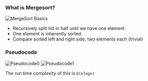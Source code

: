 ### What is Mergesort?

![MergeSort Basics](/Users/justiniverson/Desktop/codingstuff/CS3000/ds-algo-notes/resources/margesort1.png)

- Recursively split list in half until we have one element
- One element is inherently sorted
- Compare sorted left and right side, two elements each (trivial)

### Pseudocode
![Pseudocode0](/Users/justiniverson/Desktop/codingstuff/CS3000/ds-algo-notes/resources/mergepseudo.png)
![Pseudocode1](/Users/justiniverson/Desktop/codingstuff/CS3000/ds-algo-notes/resources/mergepseudo1.png)

The run time complexity of this is `O(nlogn)`

